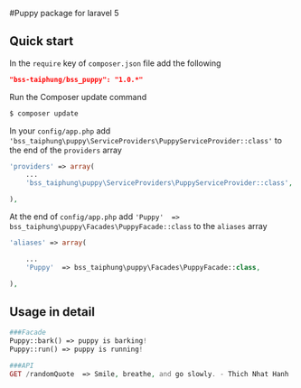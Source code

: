 #Puppy package for laravel 5

## Quick start

In the `require` key of `composer.json` file add the following

```json
"bss-taiphung/bss_puppy": "1.0.*"
```

Run the Composer update command

```bash
$ composer update
```

In your `config/app.php` add `'bss_taiphung\puppy\ServiceProviders\PuppyServiceProvider::class'` to the end of the `providers` array

```php
'providers' => array(
    ...
    'bss_taiphung\puppy\ServiceProviders\PuppyServiceProvider::class',

),
```

At the end of `config/app.php` add `'Puppy'  => bss_taiphung\puppy\Facades\PuppyFacade::class` to the `aliases` array

```php
'aliases' => array(

    ...
    'Puppy'  => bss_taiphung\puppy\Facades\PuppyFacade::class,

),
```

## Usage in detail

```php
###Facade
Puppy::bark() => puppy is barking!
Puppy::run() => puppy is running!

###API 
GET /randomQuote  => Smile, breathe, and go slowly. - Thich Nhat Hanh
```